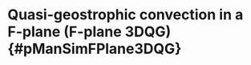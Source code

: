 Quasi-geostrophic convection in a F-plane (F-plane 3DQG) {#pManSimFPlane3DQG}
========================================================
